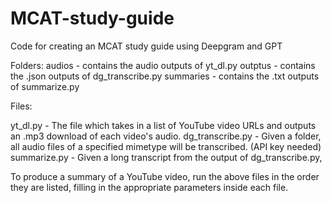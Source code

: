 # MCAT-study-guide
Code for creating an MCAT study guide using Deepgram and GPT

Folders:
audios - contains the audio outputs of yt_dl.py
outptus - contains the .json outputs of dg_transcribe.py
summaries - contains the .txt outputs of summarize.py


Files:

yt_dl.py - The file which takes in a list of YouTube video URLs and outputs an .mp3 download of each video's audio.
dg_transcribe.py - Given a folder, all audio files of a specified mimetype will be transcribed. (API key needed)
summarize.py - Given a long transcript from the output of dg_transcribe.py, 

To produce a summary of a YouTube video, run the above files in the order they are listed, filling in the appropriate parameters inside each file.
